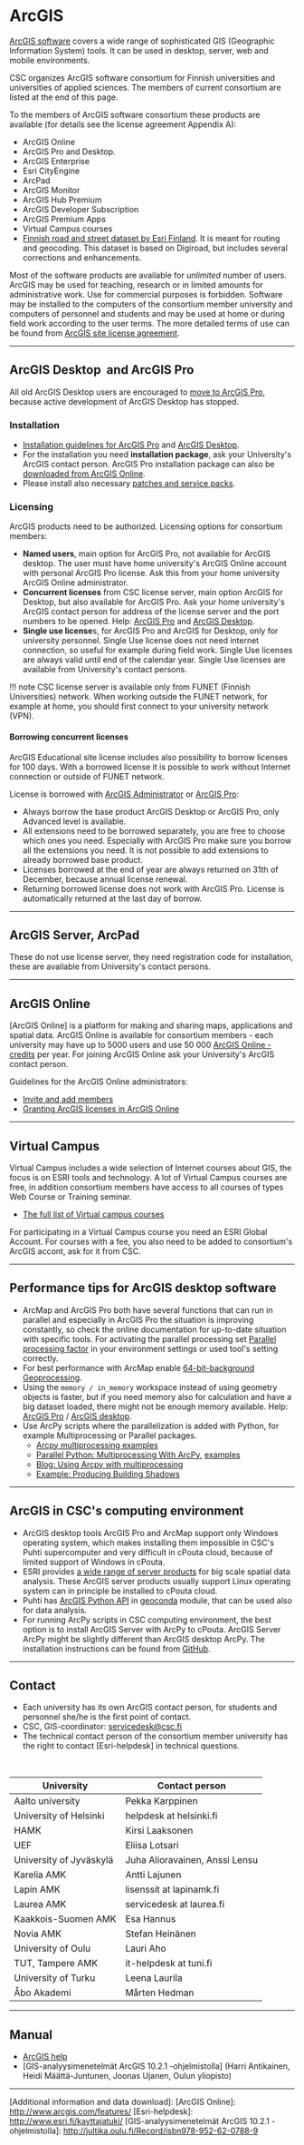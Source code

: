 # ArcGIS

[ArcGIS software] covers a wide range of sophisticated GIS
(Geographic Information System) tools. It can be used in desktop, server, web
and mobile environments.

CSC organizes ArcGIS software consortium for Finnish universities and
universities of applied sciences. The members of current consortium are
listed at the end of this page. 

To the members of ArcGIS software consortium these products are available (for details see the license agreement Appendix A):

-   ArcGIS Online
-   ArcGIS Pro and Desktop.
-   ArcGIS Enterprise 
-   Esri CityEngine
-   ArcPad
-   ArcGIS Monitor
-   ArcGIS Hub Premium
-   ArcGIS Developer Subscription
-   ArcGIS Premium Apps
-   Virtual Campus courses
-   [Finnish road and street dataset by Esri Finland](https://wiki.eduuni.fi/display/cscjemma/Accessible+for+ArcGIS+consortium+members). It is meant for
    routing and geocoding. This dataset is based on Digiroad, but includes several corrections and
    enhancements. 

Most of the software products are available for *unlimited* number of users. ArcGIS may be used for teaching, 
research or in limited amounts for administrative work. Use for commercial purposes is forbidden. 
Software may be installed to the computers of the consortium member university and computers of personnel 
and students and may be used at home or during field work according to the user terms. The more detailed terms of
use can be found from [ArcGIS site license agreement](../img/ArcGIS_education_Institution_terms_and_conditions_2020-2022.pdf).

------------------------------------------------------------------------

## ArcGIS  Desktop  and ArcGIS Pro
All old ArcGIS Desktop users are encouraged to [move to ArcGIS Pro](https://support.esri.com/en/arcmap-esri-plan), because active development of ArcGIS Desktop has stopped.

### Installation
-   [Installation guidelines for ArcGIS Pro](https://pro.arcgis.com/en/pro-app/latest/get-started/install-and-sign-in-to-arcgis-pro.htm) and [ArcGIS Desktop](https://desktop.arcgis.com/en/arcmap/latest/get-started/installation-guide/introduction.htm).
-   For the installation you need **installation package**, ask your University's ArcGIS contact person. ArcGIS Pro installation package can also be [downloaded from ArcGIS Online](https://pro.arcgis.com/en/pro-app/latest/get-started/download-arcgis-pro.htm#ESRI_SECTION1_F19E35C5A28F44F69A0EA3F464A0E015). 
-   Please install also necessary [patches and service packs](https://support.esri.com/en/Products/Desktop/arcgis-desktop/arcmap/).

### Licensing
ArcGIS products need to be authorized. Licensing options for consortium members:

-   **Named users**, main option for ArcGIS Pro, not available for ArcGIS desktop. The user must have home university's ArcGIS Online 
account with personal ArcGIS Pro license. Ask this from your home university ArcGIS Online administrator.  
-   **Concurrent licenses** from CSC license server, main option ArcGIS for Desktop, but also available for ArcGIS Pro. 
Ask your home university's ArcGIS contact person for address of the license server and the port numbers to be opened. 
Help: [ArcGIS Pro](http://pro.arcgis.com/en/pro-app/get-started/start-arcgis-pro-with-a-concurrent-use-license.htm) 
and [ArcGIS Desktop](https://desktop.arcgis.com/en/arcmap/latest/get-started/installation-guide/authorization-wizard.htm).
-   **Single use license**s, for ArcGIS Pro and ArcGIS for Desktop, only for university personnel. Single Use license does not 
need internet connection, so useful for example during field work. Single Use licenses are always valid until end of the calendar year. 
Single Use licenses are available from University's contact persons.

  
!!! note
    CSC license server is available only from FUNET (Finnish
    Universities) network. When working outside the FUNET network, for
    example at home, you should first connect to your
    university network (VPN). 

#### Borrowing concurrent licenses

ArcGIS Educational site license includes also possibility to borrow
licenses for 100 days. With a borrowed license it is possible to work
without Internet connection or outside of FUNET network.

License is borrowed with [ArcGIS Administrator](http://desktop.arcgis.com/en/arcmap/latest/get-started/administer/borrowing-and-returning-licenses.htm) or [ArcGIS Pro](https://pro.arcgis.com/en/pro-app/get-started/start-arcgis-pro-with-a-concurrent-use-license.htm#ESRI_SECTION1_9E03C2B7A83C4FE4A41408EE7E0498CB):

-   Always borrow the base product ArcGIS Desktop or ArcGIS Pro, only Advanced level is available.
-   All extensions need to be borrowed separately, you are free to
    choose which ones you need. Especially with ArcGIS Pro make sure you borrow all the extensions you need. It is not possible to add extensions to already borrowed base product.
-   Licenses borrowed at the end of year are always returned on 31th of December, because annual license renewal.
- Returning borrowed license does not work with ArcGIS Pro. License is automatically returned at the last day of borrow.

------------------------------------------------------------------------

## ArcGIS Server, ArcPad 

These do not use license server, they need registration code for
installation, these are available from University's contact persons.

------------------------------------------------------------------------

## ArcGIS Online

[ArcGIS Online] is a platform for making and sharing maps, applications
and spatial data. ArcGIS Online is available for consortium members - each university may have up to 5000 users and use 50 000 [ArcGIS
Online -credits](http://www.esri.com/software/arcgis/arcgisonline/credits) per year. For joining ArcGIS Online ask your University's ArcGIS contact person.

Guidelines for the ArcGIS Online administrators:

- [Invite and add members](http://doc.arcgis.com/en/arcgis-online/administer/invite-users.htm)
- [Granting ArcGIS licenses in ArcGIS Online](http://pro.arcgis.com/en/pro-app/get-started/manage-licenses.htm)

------------------------------------------------------------------------

## Virtual Campus 

Virtual Campus includes a wide selection of Internet courses about GIS,
the focus is on ESRI tools and technology. A lot of Virtual Campus
courses are free, in addition consortium members have access to all
courses of types Web Course or Training seminar.

-   [The full list of Virtual campus courses](https://www.esri.com/training/catalog/search/)

For participating in a Virtual Campus course you need an ESRI Global
Account. For courses with a fee, you also need to be added to consortium's ArcGIS accont, ask
for it from CSC.

------------------------------------------------------------------------

## Performance tips for ArcGIS desktop software 

* ArcMap and ArcGIS Pro both have several functions that can run in parallel and especially in ArcGIS Pro the situation is improving constantly, so check the online documentation for up-to-date situation with specific tools. For activating the parallel processing set [Parallel processing factor](https://pro.arcgis.com/en/pro-app/tool-reference/environment-settings/parallel-processing-factor.htm) in your environment settings or used tool's setting correctly.
* For best performance with ArcMap enable [64-bit-background Geoprocessing](http://desktop.arcgis.com/en/arcmap/latest/analyze/executing-tools/64bit-background.htm). 
* Using the `memory / in_memory` workspace instead of using geometry objects is faster, but if you need memory also for calculation and have a big dataset loaded, there might not be enough memory available. Help: [ArcGIS Pro](https://pro.arcgis.com/en/pro-app/latest/help/analysis/geoprocessing/basics/the-in-memory-workspace.htm) / [ArcGIS desktop](http://desktop.arcgis.com/en/arcmap/latest/analyze/modelbuilder/the-in-memory-workspace.htm).
* Use ArcPy scripts where the parallelization is added with Python, for example Multiprocessing or Parallel packages.
   - [Arcpy multiprocessing examples](https://www.e-education.psu.edu/geog489/node/2261)
   - [Parallel Python: Multiprocessing With ArcPy](https://www.youtube.com/watch?v=KAzCG6C8-7g), [examples](https://github.com/nRajasekar92/DevSummit-2017)
   - [Blog: Using Arcpy with multiprocessing](https://pythongisandstuff.wordpress.com/2013/07/31/using-arcpy-with-multiprocessing-part-3/)
   - [Example: Producing Building Shadows](http://gis.stackexchange.com/questions/19935/port-producing-building-shadows-avenue-code-to-arcgis-10/20352#20352)

------------------------------------------------------------------------
## ArcGIS in CSC's computing environment

*   ArcGIS desktop tools ArcGIS Pro and ArcMap support only Windows operating system, which makes installing them impossible in CSC's Puhti supercomputer and very difficult in cPouta cloud, because of limited support of Windows in cPouta.
*   ESRI provides [a wide range of server products](https://enterprise.arcgis.com/en/server/latest/get-started/windows/about-arcgis-server-licensing-roles.htm) for big scale spatial data analysis. These ArcGIS server products usually support Linux operating system can in principle be installed to cPouta cloud.
*   Puhti has [ArcGIS Python API](https://developers.arcgis.com/python/) in [geoconda](geoconda.md) module, that can be used also for data analysis.
*   For running ArcPy scripts in CSC computing environment, the best option is to install ArcGIS Server with ArcPy to cPouta. ArcGIS Server ArcPy might be slightly different than ArcGIS desktop ArcPy. The installation instructions can be found from [GitHub](https://github.com/csc-training/geocomputing/tree/master/pouta/arcpy).

------------------------------------------------------------------------


## Contact 

-   Each university has its own ArcGIS contact person, for students and personnel she/he
    is the first point of contact.
-   CSC, GIS-coordinator: servicedesk@csc.fi
-   The technical contact person of the consortium member university has
    the right to contact [Esri-helpdesk] in technical questions.

 

| University              | Contact person                       |
|-------------------------|--------------------------------------|
| Aalto university        | Pekka Karppinen                      |
| University of Helsinki  | helpdesk at helsinki.fi              |
| HAMK                    | Kirsi Laaksonen                         |
| UEF                     | Eliisa Lotsari                       |
| University of Jyväskylä | Juha Alioravainen, Anssi Lensu       |
| Karelia AMK             | Antti Lajunen                        |
| Lapin AMK               | lisenssit at lapinamk.fi             |
| Laurea AMK              | servicedesk at laurea.fi             |
| Kaakkois-Suomen AMK     | Esa Hannus                           |
| Novia AMK               | Stefan Heinänen         |
| University of Oulu      | Lauri Aho                            |
| TUT, Tampere AMK        | it-helpdesk at tuni.fi               |
| University of Turku      | Leena Laurila |
| Åbo Akademi             | Mårten Hedman                         |



------------------------------------------------------------------------

## Manual

-   [ArcGIS help](https://doc.arcgis.com/en/)
-   [GIS-analyysimenetelmät ArcGIS 10.2.1 -ohjelmistolla] (Harri
    Antikainen, Heidi Määttä-Juntunen, Joonas Ujanen, Oulun yliopisto)

------------------------------------------------------------------------

  [ArcGIS software]: http://www.esri.com/software/arcgis
  [Additional information and data download]: 
  [ArcGIS Online]: http://www.arcgis.com/features/
  [Esri-helpdesk]: http://www.esri.fi/kayttajatuki/
  [GIS-analyysimenetelmät ArcGIS 10.2.1 -ohjelmistolla]: http://jultika.oulu.fi/Record/isbn978-952-62-0788-9
